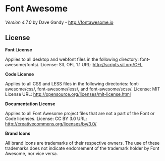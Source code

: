 Font Awesome 
===
*Version 4.7.0*
by Dave Gandy - http://fontawesome.io


License
---

**Font License**

Applies to all desktop and webfont files in the following directory: font-awesome/fonts/.
License: SIL OFL 1.1
URL: http://scripts.sil.org/OFL

**Code License**

Applies to all CSS and LESS files in the following directories: font-awesome/css/, font-awesome/less/, and font-awesome/scss/.
License: MIT License
URL: http://opensource.org/licenses/mit-license.html

**Documentation License**

Applies to all Font Awesome project files that are not a part of the Font or Code licenses.
License: CC BY 3.0
URL: http://creativecommons.org/licenses/by/3.0/

**Brand Icons**

All brand icons are trademarks of their respective owners.
The use of these trademarks does not indicate endorsement of the trademark holder by Font Awesome, nor vice versa.